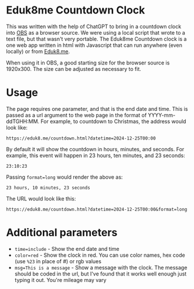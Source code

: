 # Eduk8me Countdown Clock

This was written with the help of ChatGPT to bring in a countdown clock into [OBS](https://obsproject.com/) as a browser source. We were using a local script that wrote to a text file, but that wasn't very portable. The Eduk8me Countdown clock is a one web app written in html with Javascript that can run anywhere (even locally) or from [Eduk8.me](https://eduk8.me/countdown.html).

When using it in OBS, a good starting size for the browser source is 1920x300. The size can be adjusted as necessary to fit.

# Usage

The page requires one parameter, and that is the end date and time. This is passed as a url argument to the web page in the format of YYYY-mm-ddTGHH:MM. For example, to countdown to Christmas, the address would look like:

    https://eduk8.me/countdown.html?datetime=2024-12-25T00:00

By default it will show the countdown in hours, minutes, and seconds. For example, this event will happen in 23 hours, ten minutes, and 23 seconds:

    23:10:23

Passing `format=long` would render the above as:

    23 hours, 10 minutes, 23 seconds

The URL would look like this:

    https://eduk8.me/countdown.html?datetime=2024-12-25T00:00&format=long

# Additional parameters

* `time=include` - Show the end date and time
* `color=red` - Show the clock in red. You can use color names, hex code (use `%23` in place of #) or rgb values
* `msg=This is a message` - Show a message with the clock. The message should be coded in the url, but I've found that it works well enough just typing it out. You're mileage may vary

